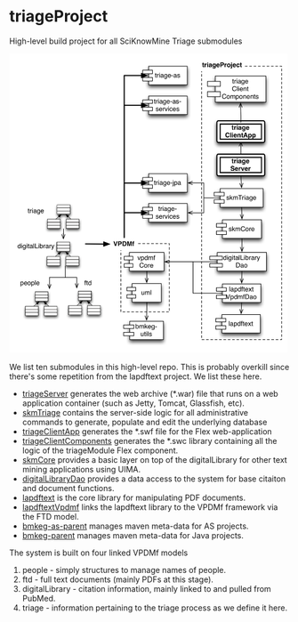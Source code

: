 triageProject
=============

High-level build project for all SciKnowMine Triage submodules

<img src="design/triage.jpg" width="500px">

We list ten submodules in this high-level repo. This is probably overkill since 
there's some repetition from the lapdftext project. We list these here. 

* [triageServer](https://github.com/BMKEG/triageServer) generates the web archive (*.war) file that 
runs on a web application container (such as Jetty, Tomcat, Glassfish, etc).
* [skmTriage](https://github.com/BMKEG/skmTriage) contains the server-side logic for all
administrative commands to generate, populate and edit the underlying database
* [triageClientApp](https://github.com/BMKEG/triageClientApp) generates the *.swf file for the Flex web-application
* [triageClientComponents](https://github.com/BMKEG/triageClientComponents) generates the *.swc library 
containing all the logic of the triageModule Flex component. 
* [skmCore](https://github.com/BMKEG/skmCore) provides a basic layer on top of the digitalLibrary for other 
text mining applications using UIMA.
* [digitalLibraryDao](https://github.com/BMKEG/digitalLibraryDao) provides a data access to the system for base
citaiton and document functions.
* [lapdftext](https://github.com/BMKEG/lapdftext) is the core library for manipulating PDF documents.
* [lapdftextVpdmf](https://github.com/BMKEG/lapdftextVpdmf) links the lapdftext library to the VPDMf framework 
via the FTD model.
* [bmkeg-as-parent](https://github.com/BMKEG/bmkeg-as-parent) manages maven meta-data for AS projects.
* [bmkeg-parent](https://github.com/BMKEG/bmkeg-parent) manages maven meta-data for Java projects.

The system is built on four linked VPDMf models

1. people - simply structures to manage names of people.
1. ftd - full text documents (mainly PDFs at this stage).
1. digitalLibrary - citation information, mainly linked to and pulled from PubMed.
1. triage - information pertaining to the triage process as we define it here. 
